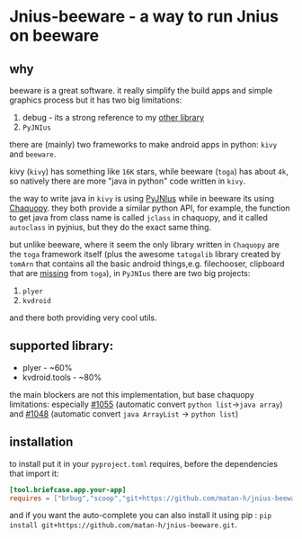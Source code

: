 # Jnius-beeware - a way to run Jnius on beeware

## why

beeware is a great software. it really simplify the build apps and simple graphics process
but it has two big limitations:

1. debug - its a strong reference to my [other library](https://github.com/matan-h/brbug)
2. `PyJNIus`

there are (mainly) two frameworks to make android apps in python: `kivy` and `beeware`.

kivy (`kivy`) has something like `16K` stars, while beeware (`toga`) has about `4k`, so natively there are more "java in python" code written in `kivy`.

the way to write java in `kivy` is using [PyJNIus](https://github.com/kivy/pyjnius) while in beeware its using [Chaquopy](https://github.com/chaquo/chaquopy).
they both provide a similar python API, for example, the function to get java from class name is called `jclass` in chaquopy, and it called `autoclass` in pyjnius, but they do the exact same thing.

but unlike beeware, where it seem the only library written in `Chaquopy` are the `toga` framework itself (plus the awesome `tatogalib` library created by `tomArn` that contains all the basic android things,e.g. filechooser, clipboard that are [m](https://github.com/beeware/toga/pull/1158)[i](https://github.com/beeware/toga/pull/1191)[s](https://github.com/beeware/toga/issues/1192)[s](https://bitbucket.org/TomArn/tatogalib/src/main/src/tatogalib/system/notifications/android.py)[i](https://bitbucket.org/TomArn/tatogalib/src/main/src/tatogalib/uri_io/urioutputstream/android.py)[n](https://bitbucket.org/TomArn/tatogalib/src/main/src/tatogalib/ui/window.py)[g](https://bitbucket.org/TomArn/tatogalib/src/main/src/tatogalib/uri_io/urifilebrowser/android.py) from `toga`), in `PyJNIus` there are two big projects: 

1. `plyer`
2. `kvdroid`

and there both providing very cool utils.

## supported library:

* plyer - ~60%
* kvdroid.tools - ~80%

the main blockers are not this implementation, but base chaquopy limitations: especially [#1055](https://github.com/chaquo/chaquopy/issues/1055) (automatic convert `python list`->`java array`) and [#1048](https://github.com/chaquo/chaquopy/issues/1048) (automatic convert `java ArrayList` -> `python list`)

## installation

to install put it in your `pyproject.toml` requires, before the dependencies that import it:

```toml
[tool.briefcase.app.your-app]
requires = ["brbug","scoop","git+https://github.com/matan-h/jnius-beeware.git","kvdroid"]
```

and if you want the auto-complete you can also install it using pip : `pip install git+https://github.com/matan-h/jnius-beeware.git`.